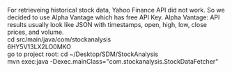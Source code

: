 For retrieveing historical stock data, Yahoo Finance API did not work. So we decided to use Alpha Vantage which has free API Key. Alpha Vantage: API results usually look like JSON with timestamps, open, high, low, close prices, and volume. <br>
cd src/main/java/com/stockanalysis <br>
6HY5V13LX2LO0MKO <br>
go to project root: cd ~/Desktop/SDM/StockAnalysis <br>
mvn exec:java -Dexec.mainClass="com.stockanalysis.StockDataFetcher" <br>

